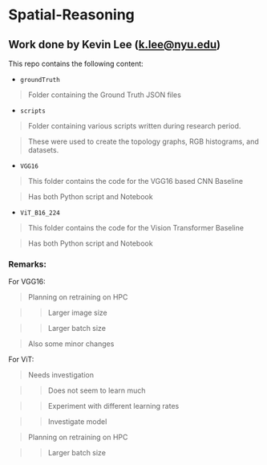 # Spatial-Reasoning

## Work done by Kevin Lee (k.lee@nyu.edu)

This repo contains the following content:

* `groundTruth`

> Folder containing the Ground Truth JSON files

* `scripts`

> Folder containing various scripts written during research period.

> These were used to create the topology graphs, RGB histograms, and datasets.

* `VGG16`

> This folder contains the code for the VGG16 based CNN Baseline

> Has both Python script and Notebook

* `ViT_B16_224`

> This folder contains the code for the Vision Transformer Baseline

> Has both Python script and Notebook


### Remarks:

For VGG16:

> Planning on retraining on HPC

>> Larger image size

>> Larger batch size

> Also some minor changes

For ViT:

> Needs investigation

>> Does not seem to learn much

>> Experiment with different learning rates

>> Investigate model

> Planning on retraining on HPC

>> Larger batch size

